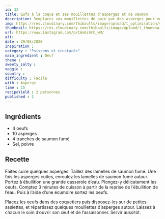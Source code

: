 ```yaml
---
id: 32
title: Œufs à la coque et ses mouillettes d’asperges et de saumon
description: Remplacez vos mouillettes de pain par des asperges pour vos oeufs à la coques !
img: https://res.cloudinary.com/thibaults/image/upload/t_optimisation/v1600460919/Recipes/20200529_oeufs_coque.jpg
thumbnail: https://res.cloudinary.com/thibaults/image/upload/t_thumbnail_josie/v1600460919/Recipes/20200529_oeufs_coque.jpg
url: https://www.instagram.com/p/CAx6z0rC_wM/
alt: 
date : 29/05/2020
inspiration :
category : "Poissons et crustacés"
main_ingredient : Oeuf
theme : 
sweety_salty : 
veggie : 
country :
difficulty : Facile
with : Asperge
time : 15
recipeYield : 2 personnes
published : 1
---
```


## Ingrédients
 - 4 oeufs
 - 10 asperges
 - 4 tranches de saumon fumé
 - Sel, poivre

## Recette
Faites cuire quelques asperges. Taillez des lamelles de saumon fumé. Une fois les asperges cuites, enroulez les lamelles de saumon fumé autour. Portez à ébullition une grande casserole d’eau. Plongez-y délicatement les oeufs. Comptez 3 minutes de cuisson à partir de la reprise de l’ébullition de l’eau. Puis à l’aide d’une écumoire sortez les oeufs.

Placez les oeufs dans des coquetiers puis disposez-les sur de petites assiettes, et répartissez quelques mouillettes d’asperges autour.
Laissez à chacun le soin d’ouvrir son œuf et de l’assaisonner. Servir aussitôt.